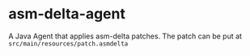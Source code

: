 # asm-delta-agent
A Java Agent that applies asm-delta patches.
The patch can be put at ``src/main/resources/patch.asmdelta``